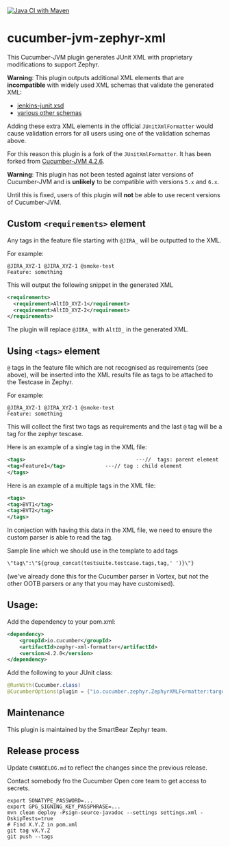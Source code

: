 [![Java CI with Maven](https://github.com/SmartBear/cucumber-jvm-zephyr-xml/workflows/Java%20CI%20with%20Maven/badge.svg)](https://github.com/SmartBear/cucumber-jvm-zephyr-xml/actions?query=workflow%3A%22Java+CI+with+Maven%22)

# cucumber-jvm-zephyr-xml

This Cucumber-JVM plugin generates JUnit XML with proprietary modifications to support Zephyr.

**Warning**: This plugin outputs additional XML elements that are **incompatible**
with widely used XML schemas that validate the generated XML:

* [jenkins-junit.xsd](https://github.com/junit-team/junit5/blob/main/platform-tests/src/test/resources/jenkins-junit.xsd)
* [various other schemas](https://stackoverflow.com/questions/442556/spec-for-junit-xml-output)

Adding these extra XML elements in the official `JUnitXmlFormatter` would cause
validation errors for all users using one of the validation schemas above.

For this reason this plugin is a fork of the `JUnitXmlFormatter`. It has been forked from [Cucumber-JVM 4.2.6](https://github.com/cucumber/cucumber-jvm/blob/main/CHANGELOG.md#426-2019-03-06).

**Warning**: This plugin has not been tested against later versions of Cucumber-JVM
and is **unlikely** to be compatible with versions `5.x` and `6.x`.

Until this is fixed, users of this plugin will **not** be able to use recent versions
of Cucumber-JVM.

## Custom `<requirements>` element

Any tags in the feature file starting with `@JIRA_` will be outputted to the XML.

For example:

```gherkin
@JIRA_XYZ-1 @JIRA_XYZ-1 @smoke-test
Feature: something
```

This will output the following snippet in the generated XML

```xml
<requirements>
  <requirement>AltID_XYZ-1</requirement>
  <requirement>AltID_XYZ-2</requirement>
</requirements>
```

The plugin will replace `@JIRA_` with `AltID_` in the generated XML.

## Using `<tags>` element

`@` tags in the feature file which are not recognised as requirements (see above), will be inserted into the XML results file as tags to be attached to the Testcase in Zephyr.

For example:

```gherkin
@JIRA_XYZ-1 @JIRA_XYZ-1 @smoke-test
Feature: something
```

This will collect the first two tags as requirements and the last `@` tag will be a tag for the zephyr tescase. 

Here is an example of a single tag in the XML file:
```xml
<tags>                                    ---//  tags: parent element
<tag>Feature1</tag>             ---// tag : child element 
</tags>  
```

Here is an example of a multiple tags in the XML file:
```xml
<tags>
<tag>BVT1</tag>
<tag>BVT2</tag>
</tags>
```

In conjection with having this data in the XML file, we need to ensure the custom parser is able to read the tag. 

Sample line which we should use in the template to add tags 
```xml
\"tag\":\"${group_concat(testsuite.testcase.tags,tag,' ')}\"}
```
(we've already done this for the Cucumber parser in Vortex, but not the other OOTB parsers or any that you may have customised). 

## Usage:

Add the dependency to your pom.xml:

```xml
<dependency>
    <groupId>io.cucumber</groupId>
    <artifactId>zephyr-xml-formatter</artifactId>
    <version>4.2.0</version>
</dependency>
```

Add the following to your JUnit class:

```java
@RunWith(Cucumber.class)
@CucumberOptions(plugin = {"io.cucumber.zephyr.ZephyrXMLFormatter:target/zephyr.xml"})
```

## Maintenance

This plugin is maintained by the SmartBear Zephyr team.

## Release process

Update `CHANGELOG.md` to reflect the changes since the previous release.

Contact somebody fro the Cucumber Open core team to get access to secrets.

    export SONATYPE_PASSWORD=...
    export GPG_SIGNING_KEY_PASSPHRASE=...
    mvn clean deploy -Psign-source-javadoc --settings settings.xml -DskipTests=true
    # Find X.Y.Z in pom.xml
    git tag vX.Y.Z
    git push --tags
